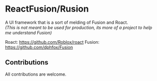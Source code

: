 # ReactFusion/Rusion
A UI framework that is a sort of melding of Fusion and Roact. <br/>
*(This is not meant to be used for production, its more of a project to help me understand Fusion)*

Roact: https://github.com/Roblox/roact
Fusion: https://github.com/dphfox/Fusion

## Contributions
All contributions are welcome.
